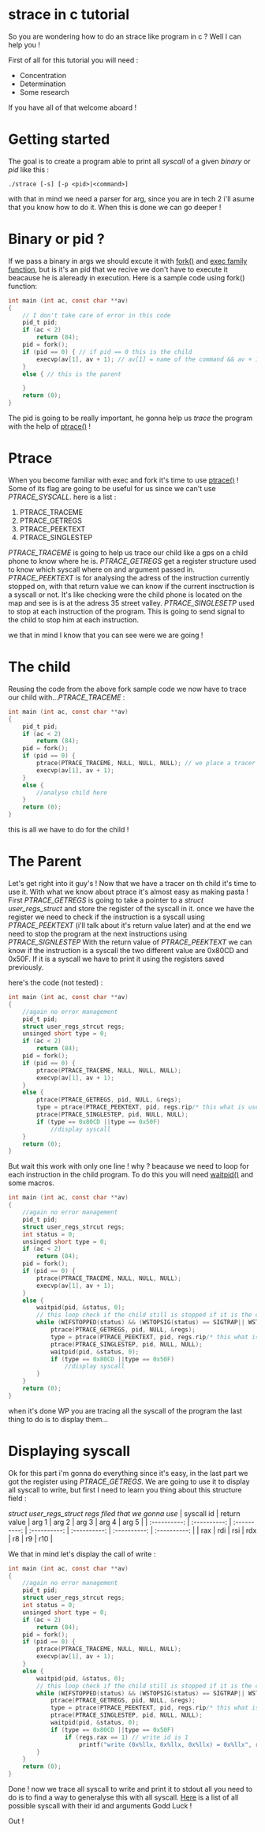 strace in c tutorial
===================

So you are wondering how to do an strace like program in c ?
Well I can help you !

First of all for this tutorial you will need :
+ Concentration
+ Determination
+ Some research

If you have all of that welcome aboard !

Getting started
==============

The goal is to create a program able to print all *syscall* of a given *binary* or *pid* like this :
```
./strace [-s] [-p <pid>|<command>]
```
with that in mind we need a parser for arg, since you are in tech 2 i'll asume that you know how to do it.
When this is done we can go deeper !

Binary or pid ?
==============

If we pass a binary in args we should excute it with [fork()](http://manpagesfr.free.fr/man/man2/fork.2.html) and [exec family function](http://manpagesfr.free.fr/man/man3/exec.3.html), but is it's an pid that we recive we don't have to execute it beacause he is aleready in execution.
Here is a sample code using fork() function:

```C
int main (int ac, const char **av)
{
    // I don't take care of error in this code
    pid_t pid;
    if (ac < 2)
        return (84);
    pid = fork();
    if (pid == 0) { // if pid == 0 this is the child
        execvp(av[1], av + 1); // av[1] = name of the command && av + 1 args after without the name of the binary
    }
    else { // this is the parent

    }
    return (0);
}
```
The pid is going to be really important, he gonna help us *trace* the program with the help of [ptrace()](http://manpagesfr.free.fr/man/man2/ptrace.2.html) !

Ptrace
======

When you become familiar with exec and fork it's time to use [ptrace()](http://manpagesfr.free.fr/man/man2/ptrace.2.html) !
Some of its flag are going to be useful for us since we can't use *PTRACE_SYSCALL*.
here is a list :
1. PTRACE_TRACEME
2. PTRACE_GETREGS
3. PTRACE_PEEKTEXT
4. PTRACE_SINGLESTEP

*PTRACE_TRACEME* is going to help us trace our child like a gps on a child phone to know where he is.
*PTRACE_GETREGS* get a register structure used to know which syscall where on and argument passed in.
*PTRACE_PEEKTEXT* is for analysing the adress of the instruction currently stopped on, with that return value we can know if the current insctruction is a syscall or not. It's like checking were the child phone is located on the map and see is is at the adress 35 street valley.
*PTRACE_SINGLESETP* used to stop at each instruction of the program. This is going to send signal to the child to stop him at each instruction.

we that in mind I know that you can see were we are going !

The child
========

Reusing the code from the above fork sample code we now have to trace our child with...*PTRACE_TRACEME* :

```C
int main (int ac, const char **av)
{
    pid_t pid;
    if (ac < 2)
        return (84);
    pid = fork();
    if (pid == 0) {
        ptrace(PTRACE_TRACEME, NULL, NULL, NULL); // we place a tracer on the child
        execvp(av[1], av + 1);
    }
    else {
        //analyse child here
    }
    return (0);
}
```

this is all we have to do for the child !

The Parent
==========

Let's get right into it guy's !
Now that we have a tracer on th child it's time to use it.
With what we know about ptrace it's almost easy as making pasta !
First *PTRACE_GETREGS* is going to take a pointer to a *struct user_regs_struct* and store the register of the syscall in it.
once we have the register we need to check if the instruction is a syscall using *PTRACE_PEEKTEXT* (i'll talk about it's return value later)
and at the end we need to stop the program at the next instructions using *PTRACE_SIGNLESTEP*
With the return value of *PTRACE_PEEKTEXT* we can know if the instruction is a syscall the two different value are 0x80CD and 0x50F.
If it is a syscall we have to print it using the registers saved previously.

here's the code (not tested) :

```C
int main (int ac, const char **av)
{
    //again no error management
    pid_t pid;
    struct user_regs_strcut regs;
    unsinged short type = 0;
    if (ac < 2)
        return (84);
    pid = fork();
    if (pid == 0) {
        ptrace(PTRACE_TRACEME, NULL, NULL, NULL);
        execvp(av[1], av + 1);
    }
    else {
        ptrace(PTRACE_GETREGS, pid, NULL, &regs);
        type = ptrace(PTRACE_PEEKTEXT, pid, regs.rip/* this what is used to know if it's a syscall*/, NULL);
        ptrace(PTRACE_SINGLESTEP, pid, NULL, NULL);
        if (type == 0x80CD ||type == 0x50F)
            //display syscall
    }
    return (0);
}
```
But wait this work with only one line ! why ? beacause we need to loop for each instruction in the child program.
To do this you will need [waitpid()](http://manpagesfr.free.fr/man/man2/wait.2.html) and some macros.


```C
int main (int ac, const char **av)
{
    //again no error management
    pid_t pid;
    struct user_regs_strcut regs;
    int status = 0;
    unsinged short type = 0;
    if (ac < 2)
        return (84);
    pid = fork();
    if (pid == 0) {
        ptrace(PTRACE_TRACEME, NULL, NULL, NULL);
        execvp(av[1], av + 1);
    }
    else {
        waitpid(pid, &status, 0);
        // this loop check if the child still is stopped if it is the case we coninue to loop all instructions
        while (WIFSTOPPED(status) && (WSTOPSIG(status) == SIGTRAP|| WSTOPSIG(status) == SIGSTOP)) {
            ptrace(PTRACE_GETREGS, pid, NULL, &regs);
            type = ptrace(PTRACE_PEEKTEXT, pid, regs.rip/* this what is used to know if it's a syscall*/, NULL);
            ptrace(PTRACE_SINGLESTEP, pid, NULL, NULL);
            waitpid(pid, &status, 0);
            if (type == 0x80CD ||type == 0x50F)
                //display syscall
        }
    }
    return (0);
}
```

when it's done WP you are tracing all the syscall of the program the last thing to do is to display them...

Displaying syscall
=================

Ok for this part i'm gonna do everything since it's easy, in the last part we got the register using *PTRACE_GETREGS*.
We are going to use it to display all syscall to write, but first I need to learn you thing about this structure field :

*struct user_regs_struct regs filed that we gonna use*
| syscall id   | return value | arg 1        | arg 2        | arg 3        | arg 4        | arg 5        |
| :----------: | :----------: | :----------: | :----------: | :----------: | :----------: | :----------: |
| rax          | rdi          | rsi          | rdx          | r8           | r9           | r10          |

We that in mind let's display the call of write :

```C
int main (int ac, const char **av)
{
    //again no error management
    pid_t pid;
    struct user_regs_strcut regs;
    int status = 0;
    unsinged short type = 0;
    if (ac < 2)
        return (84);
    pid = fork();
    if (pid == 0) {
        ptrace(PTRACE_TRACEME, NULL, NULL, NULL);
        execvp(av[1], av + 1);
    }
    else {
        waitpid(pid, &status, 0);
        // this loop check if the child still is stopped if it is the case we coninue to loop all instructions
        while (WIFSTOPPED(status) && (WSTOPSIG(status) == SIGTRAP|| WSTOPSIG(status) == SIGSTOP)) {
            ptrace(PTRACE_GETREGS, pid, NULL, &regs);
            type = ptrace(PTRACE_PEEKTEXT, pid, regs.rip/* this what is used to know if it's a syscall*/, NULL);
            ptrace(PTRACE_SINGLESTEP, pid, NULL, NULL);
            waitpid(pid, &status, 0);
            if (type == 0x80CD ||type == 0x50F)
                if (regs.rax == 1) // write id is 1
                    printf("write (0x%llx, 0x%llx, 0x%llx) = 0x%llx", regs.rsi, regs.r8, regs.rdi); // 3 argument for write
        }
    }
    return (0);
}
```

Done ! now we trace all syscall to write and print it to stdout all you need to do is to find a way to generalyse this with all syscall.
[Here](https://filippo.io/linux-syscall-table/) is a list of all possible syscall with their id and arguments Godd Luck !

Out !